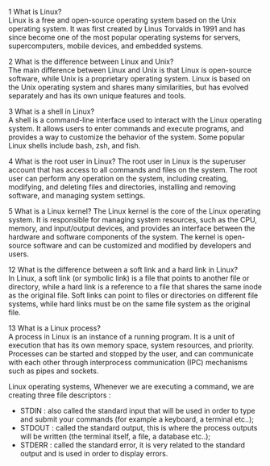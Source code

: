 1	What is Linux?	
Linux is a free and open-source operating system based on the Unix operating system. It was first created by Linus Torvalds in 1991 and has since become one of the most popular operating systems for servers, supercomputers, mobile devices, and embedded systems.

2	What is the difference between Linux and Unix?	
The main difference between Linux and Unix is that Linux is open-source software, while Unix is a proprietary operating system. Linux is based on the Unix operating system and shares many similarities, but has evolved separately and has its own unique features and tools.

3	What is a shell in Linux?	
A shell is a command-line interface used to interact with the Linux operating system. It allows users to enter commands and execute programs, and provides a way to customize the behavior of the system. Some popular Linux shells include bash, zsh, and fish.

4	What is the root user in Linux?	
The root user in Linux is the superuser account that has access to all commands and files on the system. The root user can perform any operation on the system, including creating, modifying, and deleting files and directories, installing and removing software, and managing system settings.

5	What is a Linux kernel?	
The Linux kernel is the core of the Linux operating system. It is responsible for managing system resources, such as the CPU, memory, and input/output devices, and provides an interface between the hardware and software components of the system. The kernel is open-source software and can be customized and modified by developers and users.

12	What is the difference between a soft link and a hard link in Linux?	
In Linux, a soft link (or symbolic link) is a file that points to another file or directory, while a hard link is a reference to a file that shares the same inode as the original file. Soft links can point to files or directories on different file systems, while hard links must be on the same file system as the original file.

13	What is a Linux process?	
A process in Linux is an instance of a running program. It is a unit of execution that has its own memory space, system resources, and priority. Processes can be started and stopped by the user, and can communicate with each other through interprocess communication (IPC) mechanisms such as pipes and sockets.

Linux operating systems, Whenever we are executing a command, we are creating three file descriptors :

- STDIN : also called the standard input that will be used in order to type and submit your commands (for example a keyboard, a terminal etc..);
- STDOUT : called the standard output, this is where the process outputs will be written (the terminal itself, a file, a database etc..);
- STDERR : called the standard error, it is very related to the standard output and is used in order to display errors.